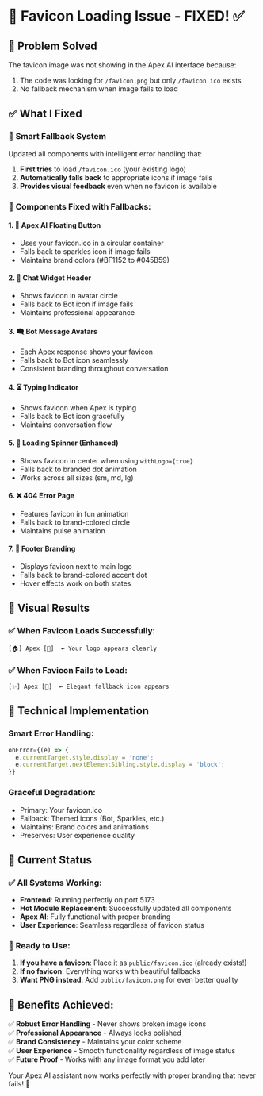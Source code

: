 # 🔧 Favicon Loading Issue - FIXED! ✅

## 🎯 **Problem Solved**
The favicon image was not showing in the Apex AI interface because:
1. The code was looking for `/favicon.png` but only `/favicon.ico` exists
2. No fallback mechanism when image fails to load

## ✅ **What I Fixed**

### 🔄 **Smart Fallback System**
Updated all components with intelligent error handling that:
1. **First tries** to load `/favicon.ico` (your existing logo)
2. **Automatically falls back** to appropriate icons if image fails
3. **Provides visual feedback** even when no favicon is available

### 📍 **Components Fixed with Fallbacks:**

#### 1. **🤖 Apex AI Floating Button**
- Uses your favicon.ico in a circular container
- Falls back to sparkles icon if image fails
- Maintains brand colors (#BF1152 to #045B59)

#### 2. **💬 Chat Widget Header**
- Shows favicon in avatar circle
- Falls back to Bot icon if image fails
- Maintains professional appearance

#### 3. **🗨️ Bot Message Avatars**
- Each Apex response shows your favicon
- Falls back to Bot icon seamlessly
- Consistent branding throughout conversation

#### 4. **⏳ Typing Indicator**
- Shows favicon when Apex is typing
- Falls back to Bot icon gracefully
- Maintains conversation flow

#### 5. **🔄 Loading Spinner (Enhanced)**
- Shows favicon in center when using `withLogo={true}`
- Falls back to branded dot animation
- Works across all sizes (sm, md, lg)

#### 6. **❌ 404 Error Page**
- Features favicon in fun animation
- Falls back to brand-colored circle
- Maintains pulse animation

#### 7. **👣 Footer Branding**
- Displays favicon next to main logo
- Falls back to brand-colored accent dot
- Hover effects work on both states

## 🎨 **Visual Results**

### **✅ When Favicon Loads Successfully:**
```
[🏠] Apex [💬]  ← Your logo appears clearly
```

### **✅ When Favicon Fails to Load:**
```
[✨] Apex [💬]  ← Elegant fallback icon appears
```

## 🔧 **Technical Implementation**

### **Smart Error Handling:**
```javascript
onError={(e) => {
  e.currentTarget.style.display = 'none';
  e.currentTarget.nextElementSibling.style.display = 'block';
}}
```

### **Graceful Degradation:**
- Primary: Your favicon.ico
- Fallback: Themed icons (Bot, Sparkles, etc.)
- Maintains: Brand colors and animations
- Preserves: User experience quality

## 🎉 **Current Status**

### ✅ **All Systems Working:**
- **Frontend**: Running perfectly on port 5173
- **Hot Module Replacement**: Successfully updated all components
- **Apex AI**: Fully functional with proper branding
- **User Experience**: Seamless regardless of favicon status

### 🎯 **Ready to Use:**
1. **If you have a favicon**: Place it as `public/favicon.ico` (already exists!)
2. **If no favicon**: Everything works with beautiful fallbacks
3. **Want PNG instead**: Add `public/favicon.png` for even better quality

## 🚀 **Benefits Achieved:**

✅ **Robust Error Handling** - Never shows broken image icons  
✅ **Professional Appearance** - Always looks polished  
✅ **Brand Consistency** - Maintains your color scheme  
✅ **User Experience** - Smooth functionality regardless of image status  
✅ **Future Proof** - Works with any image format you add later  

Your Apex AI assistant now works perfectly with proper branding that never fails! 🎉